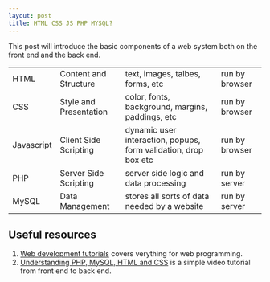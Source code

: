 ```yaml
---
layout: post
title: HTML CSS JS PHP MYSQL?
---
```


<div class = "message">
This post will introduce the basic components of a web system both on the front end and the back end.
</div>

<table style="width:100%">
 <tr>
  <td>HTML</td>
  <td>Content and Structure</td>
  <td>text, images, talbes, forms, etc</td>
  <td>run by browser</td>
 </tr>
 <tr>
  <td>CSS</td>
  <td>Style and Presentation</td>
  <td>color, fonts, background, margins, paddings, etc</td>
  <td>run by browser</td>
 </tr>
 <tr>
  <td>Javascript</td>
  <td>Client Side Scripting</td>
  <td>dynamic user interaction, popups, form validation, drop box etc</td>
  <td>run by browser</td>
 </tr>
 <tr>
  <td>PHP</td>
  <td>Server Side Scripting</td>
  <td>server side logic and data processing</td>
  <td>run by server</td>
 </tr>
 <tr>
  <td>MySQL</td>
  <td>Data Management</td>
  <td>stores all sorts of data needed by a website</td>
  <td>run by server</td>
</table>

## Useful resources
1. [Web development tutorials](http://www.yourwebskills.com/contents.php) covers verything for web programming.
2. [Understanding PHP, MySQL, HTML and CSS](http://www.youtube.com/watch?v=tAm1YwFIWuY) is a simple video tutorial from front end to back end.

